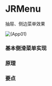 # JRMenu
抽屉、侧边菜单效果

![(App01)](http://images2015.cnblogs.com/blog/757453/201602/757453-20160229170910626-34843789.gif)
### 基本侧滑菜单实现

### 原理

### 要点
